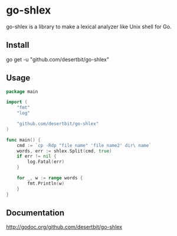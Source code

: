 # go-shlex

go-shlex is a library to make a lexical analyzer like Unix shell for
Go.

## Install

go get -u "github.com/desertbit/go-shlex"

## Usage

```go
package main

import (
    "fmt"
    "log"

    "github.com/desertbit/go-shlex"
)

func main() {
    cmd := `cp -Rdp "file name" 'file name2' dir\ name`
    words, err := shlex.Split(cmd, true)
    if err != nil {
        log.Fatal(err)
    }

    for _, w := range words {
        fmt.Println(w)
    }
}
```

## Documentation

http://godoc.org/github.com/desertbit/go-shlex

